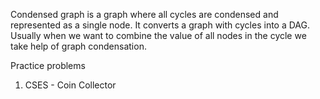 Condensed graph is a graph where all cycles are condensed and represented as a single node.
It converts a graph with cycles into a DAG.  
Usually when we want to combine the value of all nodes in the cycle we take help of graph condensation.

Practice problems  
1. CSES - Coin Collector